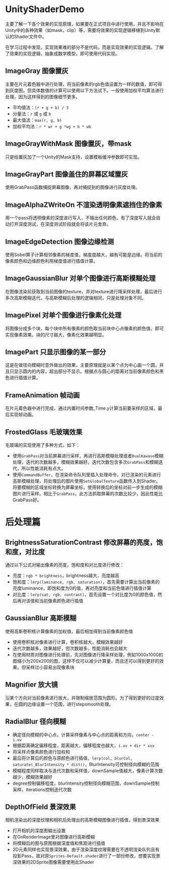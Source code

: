 # UnityShaderDemo
主要了解一下各个效果的实现原理，如果要在正式项目中进行使用，并且不影响在Unity中的各种效果（如mask，clip）等，需要将效果的实现逻辑移植到Unity默认的Shader文件中。

在学习过程中发现，实现效果难的部分不是代码，而是实现效果的实现逻辑。了解了效果的实现逻辑，抽象成数学模型，即可使用代码实现。

## ImageGray 图像置灰
主要在片元着色器中进行处理，将当前像素的rgb色值设置为一样的数值，即可得到灰度图。但具体数值的计算可以使用以下方法试下。一般使用加权平均算法进行处理，因为这样得到的图像细节更多。
* 平均值法：`(r + g + b) / 3`
* 分量法：`r` 或 `g` 或 `b`
* 最大值法：`max(r, g, b)`
* 加权平均法：`r * wr + g *wg + b * wb`

## ImageGrayWithMask 图像置灰，带mask
只是给置灰加了一个Unity的Mask支持，设置模板缓冲参数即可实现。

## ImageGrayPart 图像盖住的屏幕区域置灰
使用GrabPass函数捕捉屏幕图像，再对捕捉到的图像进行灰度处理。

## ImageAlphaZWriteOn 不渲染透明像素遮挡住的像素
用一个pass将透明像素的深度进行写入，不输出任何颜色，有了深度写入就会自动打开深度测试，在深度测试阶段就会将该片元舍弃。

## ImageEdgeDetection 图像边缘检测
使用Sobel算子计算相邻像素的梯度值，梯度度越大，越有可能是边缘。将当前的像素颜色和边缘颜色利用梯度值进行插值计算。

## ImageGaussianBlur 对单个图像进行高斯模糊处理
在图像渲染前获取到当前图像的texture，并对texture进行降采样处理，最后进行多次高斯模糊迭代，与高斯模糊后处理的逻辑相同，只是处理对象不同。

## ImagePixel 对单个图像进行像素化处理
将图像分成多个块，每个块中所有像素的颜色取当前块中心点像素的颜色值，即可实现像素效果。块的尺寸越大，像素化效果越明显。

## ImagePart 只显示图像的某一部分
这是在做径向模糊时意外做出的效果，主要原理就是以某个点为中心画一个圆，并且只显示圆内的内容，超出部分不显示。根据点与圆心的距离对当前像素颜色和黑色进行插值计算。

## FrameAnimation 帧动画
在片元着色器中进行完成，通过内置时间参数_Time.y计算当前要采样的区域，最后实现帧动画。

## FrostedGlass 毛玻璃效果
毛玻璃的实现使用了多种方式，如下：
* 使用`GrabPass`对当前屏幕进行采样，再进行高斯模糊处理或者`DualKawase`模糊处理，迭代的次数越多，模糊效果越好。迭代次数包含多次`GrabPass`和模糊迭代，所以性能消耗有点大。
* 使用`CommandBuffer`，在渲染命令队列里插入处理命令，对已渲染的元素进行高斯模糊处理，将处理后的图片使用`SetGlobalTexture`函数传入到Shader。将要模糊的区域坐标转换为屏幕坐标，使用转换后的坐标对前一步生成的模糊图片进行采样。相比于`GrabPass`，此方法抓取屏幕的次数比较少，因此性能比GrabPass好。

# 后处理篇
## BrightnessSaturationContrast 修改屏幕的亮度，饱和度，对比度
通过以下公式对输出像素的亮度，饱和度和对比度进行修改：
* 亮度：`rgb * brightness`，brightness越大，亮度越高
* 饱和度：`lerp(luminance, rgb, saturation)`，首先需要计算出当前像素的亮度luminance，即饱和度为0的值，再对亮度和当前色值进行插值计算
* 对比度：`lerp(sat, rgb, contrast)`，首先设置一个对比度为0的颜色值，然后再对该值和当前像素颜色进行插值

## GaussianBlur 高斯模糊
使用高斯卷积核计算像素的加权值，最后相加得到当前像素颜色值
* 使用卷积核对像素进行计算，卷积核越大，模糊效果越好
* 迭代次数越多，效果越好，但次数越多，性能消耗也会越大
* 在使用材质对图像进行处理前，先对图像进行降采样处理，例如1000x1000的图缩小为200x200的图，这样不仅可以减少计算量，而且还可以得到更好的效果。但采样过小容易出现像素块

## Magnifier 放大镜
沿某个方向对当前像素进行放大，并限制缩放范围为圆形。为了得到更好的过度效果，在圆的边缘设置一个范围，进行stepsmooth处理。

## RadialBlur 径向模糊
* 确定径向模糊的中心点，计算采样像素与中心点的距离和方向，`center - i.uv`
* 根据距离确定偏移程度，距离越大，偏移程度也越大，`i.uv + dir * xxx`
* 将采样点像素颜色进行加权和
* 最后将计算后的颜色与原颜色进行插值，`lerp(col, blurCol, saturate(_BlurIntensity * dist))`，BlurIntensity可控制径向模糊的范围
* 模糊程度同样取决与迭代次数和采样值，downSample值越大，像素计算次数越少，模糊效果越好
* degree控制偏移程度，blurIntensity控制径向模糊范围，downSample控制采样，iterations控制迭代次数

## DepthOfField 景深效果
相机渲染出的深度纹理和相机后处理出的高斯模糊图像进行插值，得到景深效果
* 打开相机的深度图输出设置
* 在OnRenderImage里对图像进行高斯模糊
* 将模糊后的图与原图根据深度值和焦距进行插值
* 2D元素同样也实现景深效果，由于渲染深度纹理需要在不透明渲染队列且有投影Pass，故对原`Sprites-Default.shader`进行了一部份修改，想要实现景深效果的2DSprite图像需要使用此Shader

